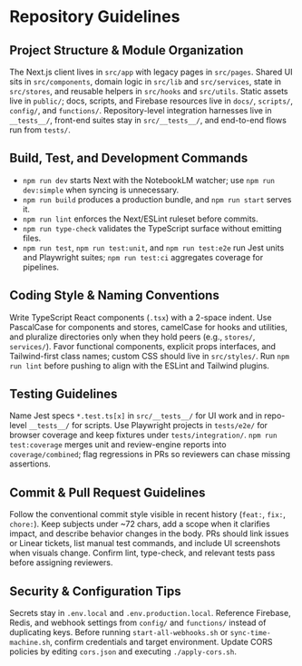 # Repository Guidelines

## Project Structure & Module Organization
The Next.js client lives in `src/app` with legacy pages in `src/pages`. Shared UI sits in `src/components`, domain logic in `src/lib` and `src/services`, state in `src/stores`, and reusable helpers in `src/hooks` and `src/utils`. Static assets live in `public/`; docs, scripts, and Firebase resources live in `docs/`, `scripts/`, `config/`, and `functions/`. Repository-level integration harnesses live in `__tests__/`, front-end suites stay in `src/__tests__/`, and end-to-end flows run from `tests/`.

## Build, Test, and Development Commands
- `npm run dev` starts Next with the NotebookLM watcher; use `npm run dev:simple` when syncing is unnecessary.
- `npm run build` produces a production bundle, and `npm run start` serves it.
- `npm run lint` enforces the Next/ESLint ruleset before commits.
- `npm run type-check` validates the TypeScript surface without emitting files.
- `npm run test`, `npm run test:unit`, and `npm run test:e2e` run Jest units and Playwright suites; `npm run test:ci` aggregates coverage for pipelines.

## Coding Style & Naming Conventions
Write TypeScript React components (`.tsx`) with a 2-space indent. Use PascalCase for components and stores, camelCase for hooks and utilities, and pluralize directories only when they hold peers (e.g., `stores/`, `services/`). Favor functional components, explicit props interfaces, and Tailwind-first class names; custom CSS should live in `src/styles/`. Run `npm run lint` before pushing to align with the ESLint and Tailwind plugins.

## Testing Guidelines
Name Jest specs `*.test.ts[x]` in `src/__tests__/` for UI work and in repo-level `__tests__/` for scripts. Use Playwright projects in `tests/e2e/` for browser coverage and keep fixtures under `tests/integration/`. `npm run test:coverage` merges unit and review-engine reports into `coverage/combined`; flag regressions in PRs so reviewers can chase missing assertions.

## Commit & Pull Request Guidelines
Follow the conventional commit style visible in recent history (`feat:`, `fix:`, `chore:`). Keep subjects under ~72 chars, add a scope when it clarifies impact, and describe behavior changes in the body. PRs should link issues or Linear tickets, list manual test commands, and include UI screenshots when visuals change. Confirm lint, type-check, and relevant tests pass before assigning reviewers.

## Security & Configuration Tips
Secrets stay in `.env.local` and `.env.production.local`. Reference Firebase, Redis, and webhook settings from `config/` and `functions/` instead of duplicating keys. Before running `start-all-webhooks.sh` or `sync-time-machine.sh`, confirm credentials and target environment. Update CORS policies by editing `cors.json` and executing `./apply-cors.sh`.
